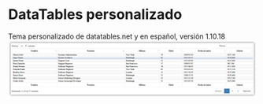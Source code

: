 # DataTables personalizado
Tema personalizado de datatables.net y en español, versión 1.10.18
[![Logo](/Custom-DataTables-1.10.18.png)](#)
